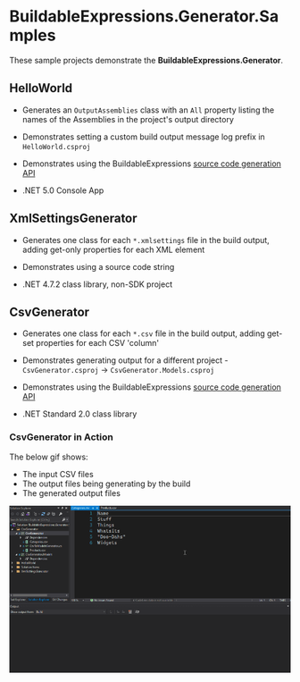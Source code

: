 # BuildableExpressions.Generator.Samples

These sample projects demonstrate the **BuildableExpressions.Generator**.

## HelloWorld

- Generates an `OutputAssemblies` class with an `All` property listing the names of the Assemblies in
  the project's output directory

- Demonstrates setting a custom build output message log prefix in `HelloWorld.csproj`

- Demonstrates using the BuildableExpressions
  [source code generation API](https://buildableexpressions.readthedocs.io/api)

- .NET 5.0 Console App

## XmlSettingsGenerator

- Generates one class for each `*.xmlsettings` file in the build output, adding get-only properties
  for each XML element

- Demonstrates using a source code string

- .NET 4.7.2 class library, non-SDK project

## CsvGenerator

- Generates one class for each `*.csv` file in the build output, adding get-set properties for each
  CSV 'column'

- Demonstrates generating output for a different project - `CsvGenerator.csproj` -> `CsvGenerator.Models.csproj`

- Demonstrates using the BuildableExpressions 
  [source code generation API](https://buildableexpressions.readthedocs.io/api)

- .NET Standard 2.0 class library

### CsvGenerator in Action

The below gif shows:

- The input CSV files
- The output files being generating by the build
- The generated output files

![CsvGenerator](CsvGenerator/CsvGenerator.gif)